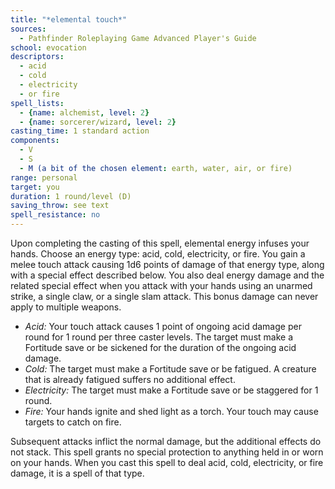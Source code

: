 ```yaml
---
title: "*elemental touch*"
sources:
  - Pathfinder Roleplaying Game Advanced Player's Guide
school: evocation
descriptors:
  - acid
  - cold
  - electricity
  - or fire
spell_lists:
  - {name: alchemist, level: 2}
  - {name: sorcerer/wizard, level: 2}
casting_time: 1 standard action
components:
  - V
  - S
  - M (a bit of the chosen element: earth, water, air, or fire)
range: personal
target: you
duration: 1 round/level (D)
saving_throw: see text
spell_resistance: no
---
```


Upon completing the casting of this spell, elemental energy infuses your hands. Choose an energy type: acid, cold, electricity, or fire. You gain a melee touch attack causing 1d6 points of damage of that energy type, along with a special effect described below. You also deal energy damage and the related special effect when you attack with your hands using an unarmed strike, a single claw, or a single slam attack. This bonus damage can never apply to multiple weapons.

- *Acid:* Your touch attack causes 1 point of ongoing acid damage per round for 1 round per three caster levels. The target must make a Fortitude save or be sickened for the duration of the ongoing acid damage.
- *Cold:* The target must make a Fortitude save or be fatigued. A creature that is already fatigued suffers no additional effect.
- *Electricity:* The target must make a Fortitude save or be staggered for 1 round.
- *Fire:* Your hands ignite and shed light as a torch. Your touch may cause targets to catch on fire.

Subsequent attacks inflict the normal damage, but the additional effects do not stack. This spell grants no special protection to anything held in or worn on your hands. When you cast this spell to deal acid, cold, electricity, or fire damage, it is a spell of that type.

